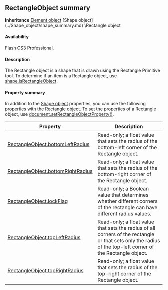 ## RectangleObject summary

**Inheritance** [Element object](../Element_object/element_summary.md) \[Shape object](../Shape_object/shape_summary.md) \Rectangle object

#### Availability

Flash CS3 Professional.

#### Description

The Rectangle object is a shape that is drawn using the Rectangle Primitive tool. To determine if an item is a Rectangle object, use [shape.isRectangleObject](../Shape_object/shape10.md).

#### Property summary

In addition to the [Shape object](../Shape_object/shape_summary.md) properties, you can use the following properties with the Rectangle object. To set the properties of a Rectangle object, use [document.setRectangleObjectProperty()](../Document_object/docu9643.md).

| **Property**                                                          | **Description**                                                                                                                                            |
|-----------------------------------------------------------------------|------------------------------------------------------------------------------------------------------------------------------------------------------------|
| [RectangleObject.bottomLeftRadius](../Rectangle_object/RectangleObject.md) | Read-only; a float value that sets the radius of the bottom-left corner of the Rectangle object.                                                           |
| [RectangleObject.bottomRightRadius](../Rectangle_object/RectangleObjec1.md)                    | Read-only; a float value that sets the radius of the bottom-right corner of the Rectangle object.                                                          |
| [RectangleObject.lockFlag](../Rectangle_object/RectangleObjec2.md)                             | Read-only; a Boolean value that determines whether different corners of the rectangle can have different radius values.                                    |
| [RectangleObject.topLeftRadius](../Rectangle_object/RectangleObjec3.md)                        | Read-only; a float value that sets the radius of all corners of the rectangle or that sets only the radius of the top-left corner of the Rectangle object. |
| [RectangleObject.topRightRadius](../Rectangle_object/RectangleObjec4.md)                       | Read-only; a float value that sets the radius of the top-right corner of the Rectangle object.                                                             |

<span id="RectangleObject.bottomLeftRadius" class="anchor"></span>

